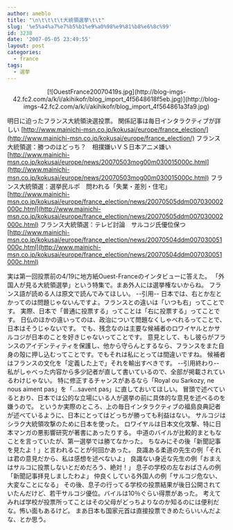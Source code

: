 ```yaml
---
author: ameblo
title: "\n\t\t\t\t大統領選挙\t\t"
slug: '%e5%a4%a7%e7%b5%b1%e9%a0%98%e9%81%b8%e6%8c%99'
id: 3238
date: '2007-05-05 23:49:55'
layout: post
categories:
  - france
tags:
  - 選挙
---
```


<div align="center">[![OuestFrance20070419s.jpg](http://blog-imgs-42.fc2.com/a/k/i/akihikofr/blog_import_4f5648618f5eb.jpg)](http://blog-imgs-42.fc2.com/a/k/i/akihikofr/blog_import_4f564861a3fa9.jpg)</div>

明日に迫ったフランス大統領決選投票。 関係記事は毎日インタラクティブが詳しい [http://www.mainichi-msn.co.jp/kokusai/europe/france_election/](http://www.mainichi-msn.co.jp/kokusai/europe/france_election/) フランス大統領選：勝つのはどっち？　相撲嫌いＶＳ日本アニメ嫌い [http://www.mainichi-msn.co.jp/kokusai/europe/news/20070503mog00m030015000c.html](http://www.mainichi-msn.co.jp/kokusai/europe/news/20070503mog00m030015000c.html) フランス大統領選：選挙民ルポ　問われる「失業・差別・住宅」 [http://www.mainichi-msn.co.jp/kokusai/europe/france_election/news/20070505ddm007030002000c.html](http://www.mainichi-msn.co.jp/kokusai/europe/france_election/news/20070505ddm007030002000c.html) フランス大統領選：テレビ討論　サルコジ氏優位保つ [http://www.mainichi-msn.co.jp/kokusai/europe/france_election/news/20070504ddm007030051000c.html](http://www.mainichi-msn.co.jp/kokusai/europe/france_election/news/20070504ddm007030051000c.html)

実は第一回投票前の4/19に地方紙Ouest-Franceのインタビューに答えた。 「外国人が見る大統領選挙」という特集で。まあ外人には選挙権ないからね。 フランス語が読める人は原文で読んでみてほしい。 --引用-- 日本では、右とか左とかってのは問題じゃないんですよ。フランスとの違いは「いつも右」ってことです。 実際、日本で「普通に投票する」ってことは「右に投票する」ってことです。 日仏のほかの違いってのは、政治について問題なくしゃべれるってことで、日本はそうじゃないです。 でも、残念なのは主要な候補者のロワイヤルとかサルコジが日本のことを好きじゃないってことです。 意見として、もし彼らがフランスのアイデンティティを保護し、他から守らんとするなら、フランスをまた自身の殻に押し込むってことです。でもそれは私にとっては間違いですね。 候補者はフランスの文化を「定義した上で」それを輸出すべきです。 --引用終わり-- 私がしゃべった内容から多少記者が直して書いているので、全部が掲載されているわけじゃない。 特に修正するチャンスがあるなら「Royal ou Sarkozy, ne nous aiment pas」を「...savent pas」に直しておいてほしい。 冒頭で述べているとおり、日本では公的な立場にいる人が選挙の前に具体的な意見を述べるのを嫌うので。 というか実際のところ、上の毎日インタラクティブの福島良典記者が述べているように、日本にとってはどっちが勝っても利益はない。 サルコジはシラク大統領攻撃のために日本を使った。 ロワイヤルは日本文化攻撃、特に日本マンガの悪影響研究が著書にあったりする。 中道のバイルが比較的まともなことを言っていたが、第一選挙では勝てなかった。 ちなみにその後「新聞記事を見たよ！」と言われることが何回かあった。 良識ある柔道の先生の例「それは君の意見だから、私は感想を述べないよ」 良識ない身近な先生の例「おまえはサルコに投票しないとだめだろう、絶対！」 息子の学校の左なおばさんの例「新聞記事拝見しましたわよ」 仲良くしている外国人の例「サルコジ危ない、大変なことになる」 その後、息子の行ってる学校の投票結果が後日公開されていたんだけど、若干サルコジ優位。バイルは10％ぐらい得票があった。 考えてみれば学校が投票所ってことはその父母がどっちよりなのか知るのには便利だな。怖い面もあるけど。 まあ日本も国家元首は直接投票できめたらいいんだよな、とか思う。